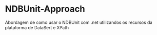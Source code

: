 NDBUnit-Approach
================

Abordagem de como usar o NDBUnit com .net utilizandos os recursos da plataforma de DataSert e XPath
